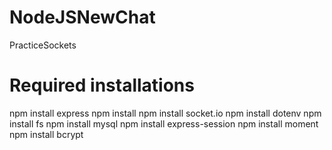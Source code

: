 # NodeJSNewChat
 PracticeSockets


# Required installations 
npm install express
npm install
npm install socket.io
npm install dotenv
npm install fs
npm install mysql
npm install express-session
npm install moment
npm install bcrypt